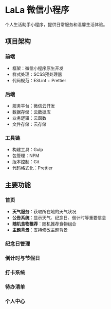 # LaLa 微信小程序

个人生活助手小程序，提供日常服务和温馨生活体验。

## 项目架构

### 前端

- 框架：微信小程序原生开发
- 样式处理：SCSS预处理器
- 代码规范：ESLint + Prettier

### 后端

- 服务平台：微信云开发
- 数据存储：云数据库
- 业务逻辑：云函数
- 文件存储：云存储

### 工具链

- 构建工具：Gulp
- 包管理：NPM
- 版本控制：Git
- 代码格式化：Prettier

## 主要功能

### 首页

- **天气服务**：获取所在地的天气状况
- **公告系统**：显示天气、纪念日、倒计时等重要信息
- **随机食物推荐**：随机推荐食物组合
- **主题背景**：支持修改主题背景

### 纪念日管理

### 倒计时与节假日

### 打卡系统

### 待办清单

### 个人中心

